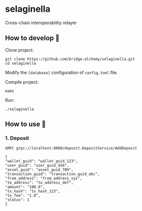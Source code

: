 # selaginella

Cross-chain interoperability relayer

## How to develop 🤪

Clone project:

```shell
git clone https://github.com/bridge-alchemy/selaginella.git
cd selaginella
```

Modify the `[database]` configuration of `config.toml` file.

Compile project:

```shell
make
```

Run:

```shell
./selaginella
```

## How to use 🤔

### 1. Deposit

```grpc
GRPC grpc://localhost:8080/deposit.DepositService/AddDeposit

{
"wallet_guid": "wallet_guid_123",
"user_guid": "user_guid_456",
"asset_guid": "asset_guid_789",
"transaction_guid": "transaction_guid_abc",
"from_address": "from_address_xyz",
"to_address": "to_address_def",
"amount": "100.0",
"tx_hash": "tx_hash_123",
"tx_fee": "1.0",
"status": 1
}
```
